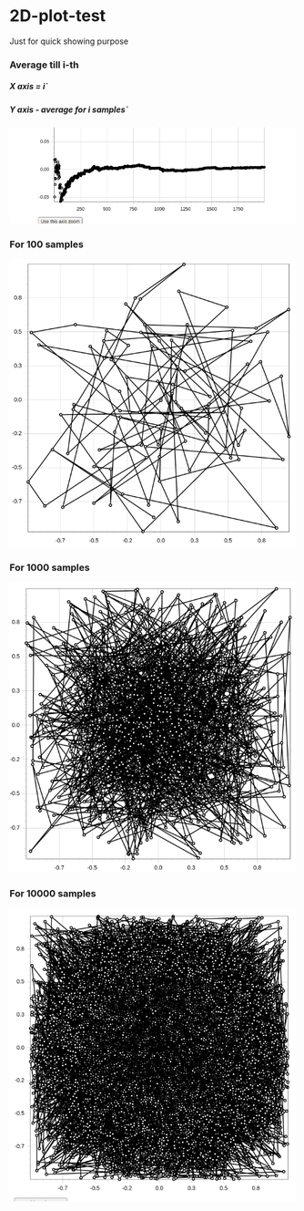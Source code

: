 # 2D-plot-test
Just for quick showing purpose

### Average till i-th
##### X axis = i`
##### Y axis - average for i samples`
  ![alt](average_till_i-th.png)

### For 100 samples
  ![alt](100.png)
  
### For 1000 samples
  ![alt](1000.png)
  
### For 10000 samples
  ![alt](10000.png)

